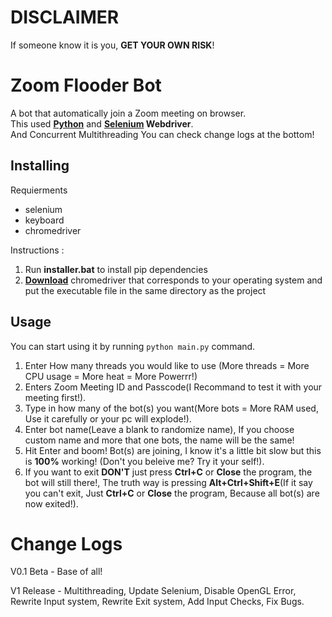 # DISCLAIMER
If someone know it is you, **GET YOUR OWN RISK**!

# Zoom Flooder Bot
A bot that automatically join a Zoom meeting on browser.<br>
This used  [**Python**](https://www.python.org) and **[Selenium](https://pypi.org/project/selenium) Webdriver**.<br> And Concurrent Multithreading
You can check change logs at the bottom!

## Installing
Requierments
- selenium
- keyboard
- chromedriver

Instructions :
1. Run **installer.bat** to install pip dependencies
2. [**Download**](https://googlechromelabs.github.io/chrome-for-testing/#stable) chromedriver that corresponds to your operating system and put the executable file in the same directory as the project

## Usage

You can start using it by running `python main.py` command.<br>
1. Enter How many threads you would like to use (More threads = More CPU usage = More heat = More Powerrr!)
1. Enters Zoom Meeting ID and Passcode(I Recommand to test it with your meeting first!).
2. Type in how many of the bot(s) you want(More bots = More RAM used, Use it carefully or your pc will explode!).
3. Enter bot name(Leave a blank to randomize name), If you choose custom name and more that one bots, the name will be the same!
4. Hit Enter and boom! Bot(s) are joining, I know it's a little bit slow but this is **100%** working! (Don't you beleive me? Try it your self!).
5. If you want to exit **DON'T** just press **Ctrl+C** or **Close** the program, the bot will still there!, The truth way is pressing **Alt+Ctrl+Shift+E**(If it say you can't exit, Just **Ctrl+C** or **Close** the program, Because all bot(s) are now exited!).

# Change Logs
V0.1 Beta - Base of all!

V1 Release - Multithreading, Update Selenium, Disable OpenGL Error, Rewrite Input system, Rewrite Exit system, Add Input Checks, Fix Bugs.
